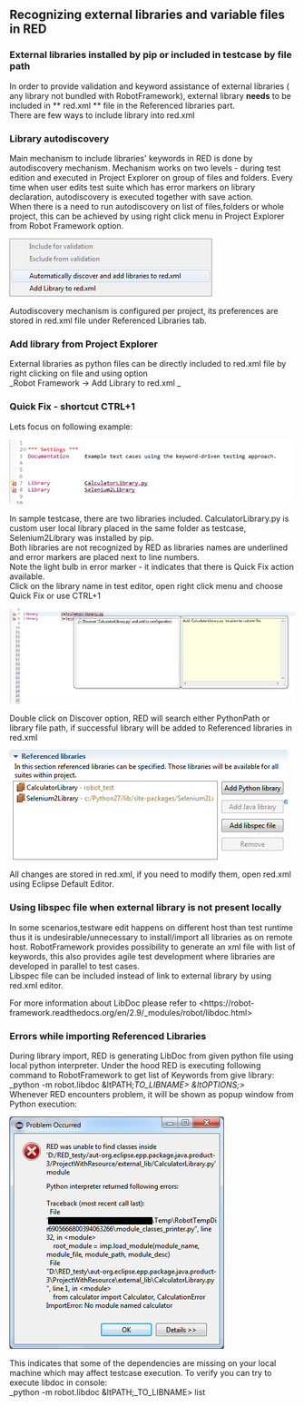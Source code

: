 ## Recognizing external libraries and variable files in RED

### External libraries installed by pip or included in testcase by file path

In order to provide validation and keyword assistance of external libraries (
any library not bundled with RobotFramework), external library **needs** to be
included in ** red.xml ** file in the Referenced libraries part.  
There are few ways to include library into red.xml

### Library autodiscovery

Main mechanism to include libraries' keywords in RED is done by autodiscovery
mechanism. Mechanism works on two levels - during test edition and executed in
Project Explorer on group of files and folders.  Every time when user edits
test suite which has error markers on library declaration, autodiscovery is
executed together with save action.  
When there is a need to run autodiscovery on list of files,folders or whole
project, this can be achieved by using right click menu in Project Explorer
from Robot Framework option.  
  
![](libs/autodiscovery_menu.png)  
  
Autodiscovery mechanism is configured per project, its preferences are stored
in red.xml file under Referenced Libraries tab.

### Add library from Project Explorer

External libraries as python files can be directly included to red.xml file by
right clicking on file and using option  
_Robot Framework -> Add Library to red.xml _

### Quick Fix - shortcut CTRL+1

Lets focus on following example:  
  
![](libs/libs_1.png)  
  
In sample testcase, there are two libraries included. CalculatorLibrary.py is
custom user local library placed in the same folder as testcase,
Selenium2Library was installed by pip.  
Both libraries are not recognized by RED as libraries names are underlined and
error markers are placed next to line numbers.  
Note the light bulb in error marker - it indicates that there is Quick Fix
action available.  
Click on the library name in test editor, open right click menu and choose
Quick Fix or use CTRL+1  
  
![](libs/libs_2.png)  
  
Double click on Discover option, RED will search either PythonPath or library
file path, if successful library will be added to Referenced libraries in
red.xml  
  
![](libs/libs_3.png)  
  
  
All changes are stored in red.xml, if you need to modify them, open red.xml
using Eclipse Default Editor.

### Using libspec file when external library is not present locally

In some scenarios,testware edit happens on different host than test runtime
thus it is undesirable/unnecessary to install/import all libraries as on
remote host. RobotFramework provides possibility to generate an xml file with
list of keywords, this also provides agile test development where libraries
are developed in parallel to test cases.  
Libspec file can be included instead of link to external library by using
red.xml editor.  
  
For more information about LibDoc please refer to <https://robot-
framework.readthedocs.org/en/2.9/_modules/robot/libdoc.html>  

### Errors while importing Referenced Libraries

During library import, RED is generating LibDoc from given python file using
local python interpreter. Under the hood RED is executing following command to
RobotFramework to get list of Keywords from give library:  
_python -m robot.libdoc &amp;ltPATH;_TO_LIBNAME&gt; &amp;ltOPTIONS;&gt;_  
Whenever RED encounters problem, it will be shown as popup window from Python
execution:  
  
![](libs/libs_8.png)  
  
This indicates that some of the dependencies are missing on your local machine
which may affect testcase execution. To verify you can try to execute libdoc
in console:  
_python -m robot.libdoc &amp;ltPATH;_TO_LIBNAME&gt; list

